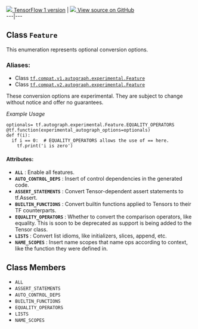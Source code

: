 [ ![](https://tensorflow.google.cn/images/tf_logo_32px.png) TensorFlow 1
version](/versions/r1.15/api_docs/python/tf/autograph/experimental/Feature) |
[ ![](https://tensorflow.google.cn/images/GitHub-Mark-32px.png) View source on
GitHub
](https://github.com/tensorflow/tensorflow/blob/r2.0/tensorflow/python/autograph/core/converter.py#L90-L139)  
---|---  
  
## Class `Feature`

This enumeration represents optional conversion options.

### Aliases:

  * Class [`tf.compat.v1.autograph.experimental.Feature`](/api_docs/python/tf/autograph/experimental/Feature)
  * Class [`tf.compat.v2.autograph.experimental.Feature`](/api_docs/python/tf/autograph/experimental/Feature)

These conversion options are experimental. They are subject to change without
notice and offer no guarantees.

_Example Usage_

    
    
    optionals= tf.autograph.experimental.Feature.EQUALITY_OPERATORS
    @tf.function(experimental_autograph_options=optionals)
    def f(i):
      if i == 0:  # EQUALITY_OPERATORS allows the use of == here.
        tf.print('i is zero')
    

#### Attributes:

  * **`ALL`** : Enable all features.
  * **`AUTO_CONTROL_DEPS`** : Insert of control dependencies in the generated code.
  * **`ASSERT_STATEMENTS`** : Convert Tensor-dependent assert statements to tf.Assert.
  * **`BUILTIN_FUNCTIONS`** : Convert builtin functions applied to Tensors to their TF counterparts.
  * **`EQUALITY_OPERATORS`** : Whether to convert the comparison operators, like equality. This is soon to be deprecated as support is being added to the Tensor class.
  * **`LISTS`** : Convert list idioms, like initializers, slices, append, etc.
  * **`NAME_SCOPES`** : Insert name scopes that name ops according to context, like the function they were defined in.

## Class Members

  * `ALL`
  * `ASSERT_STATEMENTS`
  * `AUTO_CONTROL_DEPS`
  * `BUILTIN_FUNCTIONS`
  * `EQUALITY_OPERATORS`
  * `LISTS`
  * `NAME_SCOPES`

